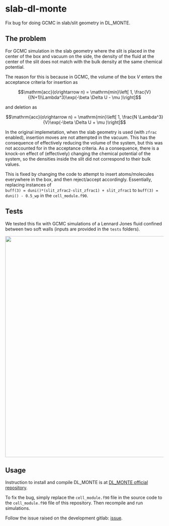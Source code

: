 # slab-dl-monte

Fix bug for doing GCMC in slab/slit geometry in DL_MONTE.

## The problem

For GCMC simulation in the slab geometry where the slit is placed in the center of the box and vacuum on the side,
the density of the fluid at the center of the slit does not match with the bulk density at the same chemical potential.


The reason for this is because in GCMC, the volume of the box $V$ enters the acceptance criteria for insertion as

```math
\mathrm{acc}(o\rightarrow n) = \mathrm{min}\left[ 1, \frac{V}{(N+1)\Lambda^3}\exp(-\beta \Delta U - \mu )\right]
```
and deletion as
```math
\mathrm{acc}(o\rightarrow n) = \mathrm{min}\left[ 1, \frac{N \Lambda^3}{V}\exp(-\beta \Delta U + \mu )\right]
```

In the original implemetation, when the slab geometry is used (with `zfrac` enabled), insertion moves are not attempted in 
the vacuum. This has the consequence of effectively reducing the volume of the system, but this was not accounted for in the acceptance criteria.
As a consequence, there is a knock-on effect of (effectively) changing the chemical potential of the system, so the densities
inside the slit did not correspond to their bulk values. 


This is fixed by changing the code to attempt to insert atoms/molecules everywhere in the box, and then reject/accept accordingly.
Essentially, replacing instances of  
```buff(3) = duni()*(slit_zfrac2-slit_zfrac1) + slit_zfrac1```
to 
```buff(3) = duni() - 0.5_wp```
in the `cell_module.f90`.

## Tests

We tested this fix with GCMC simulations of a Lennard Jones fluid confined between two soft walls (inputs are provided in the `tests` folders).

<p align="center">
<img src="https://github.com/user-attachments/assets/ff685834-f464-4aff-bda1-b2819b407fe3" width="700">
</p>



## Usage
Instruction to install and compile DL_MONTE is at [DL_MONTE official repository](https://gitlab.com/dl_monte/DL_MONTE-2).

To fix the bug, simply replace the `cell_module.f90` file in the source code to the `cell_module.f90` file of this repository. Then recompile and run simulations.

Follow the issue raised on the development gitlab: [issue](https://gitlab.com/dl_monte/DL_MONTE-2/-/issues/30).



